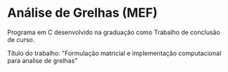 # Análise de Grelhas (MEF)
 Programa em C desenvolvido na graduação como Trabalho de conclusão de curso. 
 
 Título do trabalho: "Formulação matricial e implementação computacional para analise de grelhas"
